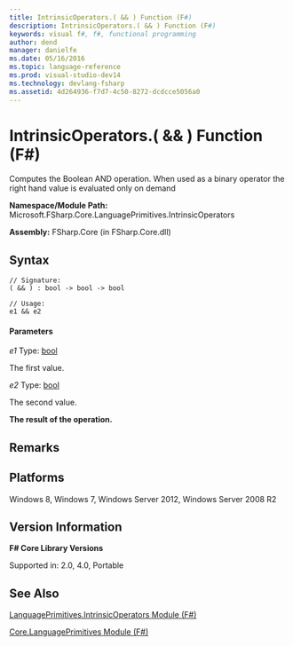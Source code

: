 ```yaml
---
title: IntrinsicOperators.( && ) Function (F#)
description: IntrinsicOperators.( && ) Function (F#)
keywords: visual f#, f#, functional programming
author: dend
manager: danielfe
ms.date: 05/16/2016
ms.topic: language-reference
ms.prod: visual-studio-dev14
ms.technology: devlang-fsharp
ms.assetid: 4d264936-f7d7-4c50-8272-dcdcce5056a0 
---
```


# IntrinsicOperators.( && ) Function (F#)

Computes the Boolean AND operation. When used as a binary operator the right hand value is evaluated only on demand

**Namespace/Module Path:** Microsoft.FSharp.Core.LanguagePrimitives.IntrinsicOperators

**Assembly:** FSharp.Core (in FSharp.Core.dll)


## Syntax

```
// Signature:
( && ) : bool -> bool -> bool

// Usage:
e1 && e2
```

#### Parameters
*e1*
Type: [bool](https://msdn.microsoft.com/library/89c0cf9c-49ce-4207-a3be-555851a67dd5)


The first value.


*e2*
Type: [bool](https://msdn.microsoft.com/library/89c0cf9c-49ce-4207-a3be-555851a67dd5)


The second value.



**The result of the operation.**
## Remarks

## Platforms
Windows 8, Windows 7, Windows Server 2012, Windows Server 2008 R2


## Version Information
**F# Core Library Versions**

Supported in: 2.0, 4.0, Portable




## See Also
[LanguagePrimitives.IntrinsicOperators Module &#40;F&#35;&#41;](LanguagePrimitives.IntrinsicOperators-Module-%5BFSharp%5D.md)

[Core.LanguagePrimitives Module &#40;F&#35;&#41;](Core.LanguagePrimitives-Module-%5BFSharp%5D.md)

